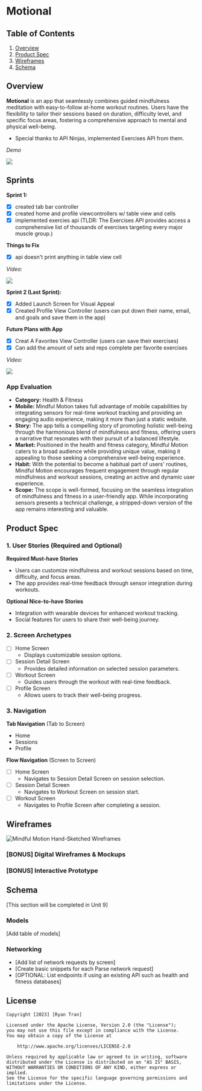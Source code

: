 # Motional

## Table of Contents

1. [Overview](#overview)
2. [Product Spec](#product-spec)
3. [Wireframes](#wireframes)
4. [Schema](#schema)

## Overview

**Motional** is an app that seamlessly combines guided mindfulness meditation with easy-to-follow at-home workout routines. Users have the flexibility to tailor their sessions based on duration, difficulty level, and specific focus areas, fostering a comprehensive approach to mental and physical well-being.

- Special thanks to API Ninjas, implemented Exercises API from them.

*Demo* <div>
    <a href="https://www.loom.com/share/d7be35a1eb694f04968bbbd09ea8a5db">
    </a>
    <a href="https://www.loom.com/share/d7be35a1eb694f04968bbbd09ea8a5db">
      <img style="max-width:300px;" src="https://cdn.loom.com/sessions/thumbnails/d7be35a1eb694f04968bbbd09ea8a5db-with-play.gif">
    </a>
  </div>

## Sprints

**Sprint 1:**
 - [x] created tab bar controller
 -  [x] created home and profile viewcontrollers w/ table view and cells
 - [x] implemented exercies api (TLDR: The Exercises API provides access a comprehensive list of thousands of exercises targeting every major muscle group.)

**Things to Fix**
 - [x] api doesn't print anything in table view cell
       
*Video:<div>*
    <a href="https://www.loom.com/share/bf1ebda81f91438697114042bcff4ff0">
    </a>
    <a href="https://www.loom.com/share/bf1ebda81f91438697114042bcff4ff0">
      <img style="max-width:300px;" src="https://cdn.loom.com/sessions/thumbnails/bf1ebda81f91438697114042bcff4ff0-with-play.gif">
    </a>
  </div>

  **Sprint 2 (Last Sprint):**
  - [x] Added Launch Screen for Visual Appeal
  - [x] Created Profile View Controller (users can put down their name, email, and goals and save them in the app)

  **Future Plans with App**
  - [x] Creat A Favorites View Controller (users can save their exercises)
  - [x] Can add the amount of sets and reps complete per favorite exercises
        
*Video:*<div>
    <a href="https://www.loom.com/share/29597536e3f54b54b1b722a0e3017ef5">
    </a>
    <a href="https://www.loom.com/share/29597536e3f54b54b1b722a0e3017ef5">
      <img style="max-width:300px;" src="https://cdn.loom.com/sessions/thumbnails/29597536e3f54b54b1b722a0e3017ef5-with-play.gif">
    </a>
  </div>
 

### App Evaluation

- **Category:** Health & Fitness
- **Mobile:** Mindful Motion takes full advantage of mobile capabilities by integrating sensors for real-time workout tracking and providing an engaging audio experience, making it more than just a static website.
- **Story:** The app tells a compelling story of promoting holistic well-being through the harmonious blend of mindfulness and fitness, offering users a narrative that resonates with their pursuit of a balanced lifestyle.
- **Market:** Positioned in the health and fitness category, Mindful Motion caters to a broad audience while providing unique value, making it appealing to those seeking a comprehensive well-being experience.
- **Habit:** With the potential to become a habitual part of users' routines, Mindful Motion encourages frequent engagement through regular mindfulness and workout sessions, creating an active and dynamic user experience.
- **Scope:** The scope is well-formed, focusing on the seamless integration of mindfulness and fitness in a user-friendly app. While incorporating sensors presents a technical challenge, a stripped-down version of the app remains interesting and valuable.

## Product Spec

### 1. User Stories (Required and Optional)

**Required Must-have Stories**

* Users can customize mindfulness and workout sessions based on time, difficulty, and focus areas.
* The app provides real-time feedback through sensor integration during workouts.

**Optional Nice-to-have Stories**

* Integration with wearable devices for enhanced workout tracking.
* Social features for users to share their well-being journey.

### 2. Screen Archetypes

- [ ] Home Screen
  * Displays customizable session options.
- [ ] Session Detail Screen
  * Provides detailed information on selected session parameters.
- [ ] Workout Screen
  * Guides users through the workout with real-time feedback.
- [ ] Profile Screen
  * Allows users to track their well-being progress.

### 3. Navigation

**Tab Navigation** (Tab to Screen)

* Home
* Sessions
* Profile

**Flow Navigation** (Screen to Screen)

- [ ] Home Screen
  * Navigates to Session Detail Screen on session selection.
- [ ] Session Detail Screen
  * Navigates to Workout Screen on session start.
- [ ] Workout Screen
  * Navigates to Profile Screen after completing a session.

## Wireframes

![Mindful Motion Hand-Sketched Wireframes](https://cdn.discordapp.com/attachments/803439001138757642/1171924486409441420/IMG_0119.jpg?ex=655e72ba&is=654bfdba&hm=e30b8e6ad5b13248805ffa37fb6907956f13034e1e71758cc3aad35df492f8a6&)

### [BONUS] Digital Wireframes & Mockups

### [BONUS] Interactive Prototype

## Schema 

[This section will be completed in Unit 9]

### Models

[Add table of models]

### Networking

- [Add list of network requests by screen]
- [Create basic snippets for each Parse network request]
- [OPTIONAL: List endpoints if using an existing API such as health and fitness databases]

## License

    Copyright [2023] [Ryan Tran]

    Licensed under the Apache License, Version 2.0 (the "License");
    you may not use this file except in compliance with the License.
    You may obtain a copy of the License at

        http://www.apache.org/licenses/LICENSE-2.0

    Unless required by applicable law or agreed to in writing, software
    distributed under the License is distributed on an "AS IS" BASIS,
    WITHOUT WARRANTIES OR CONDITIONS OF ANY KIND, either express or implied.
    See the License for the specific language governing permissions and
    limitations under the License.


